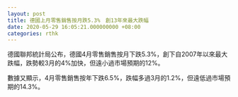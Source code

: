 ```yaml
---
layout: post
title: 德國上月零售銷售按月跌5.3%　創13年來最大跌幅
date: 2020-05-29 16:05:21.000000000 +08:00
categories: rthk
---
```


德國聯邦統計局公布，德國4月零售銷售按月下跌5.3%，創下自2007年以來最大跌幅，跌勢較3月的4%加快，但遠小過市場預期的12%。

數據又顯示，4月零售銷售按年下跌6.5%，跌幅多過3月的1.2%，但遠低過市場預期的14.3%。

